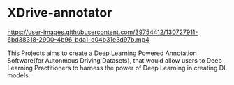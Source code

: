 # XDrive-annotator

https://user-images.githubusercontent.com/39754412/130727911-6bd38318-2900-4b96-bda1-d04b31e3d97b.mp4

This Projects aims to create a Deep Learning Powered Annotation Software(for Autonmous Driving Datasets), that would allow users to Deep Learning Practitioners to harness the power of Deep Learning in creating DL models.




